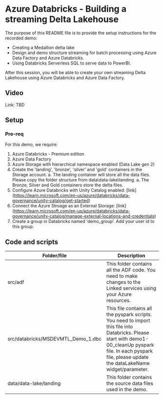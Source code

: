# Azure Databricks - Building a streaming Delta Lakehouse
The purpose of this README file is to provide the setup instructions for the recorded demo: 

* Creating a Medallion delta lake
* Design and demo structure streaming for batch processing using Azure Data Factory and Azure Databricks.
* Using Databricks Serverless SQL to serve data to PowerBI.

After this session, you will be able to create your own streaming Delta Lakehouse using Azure Databricks and Azure Data Factory.

## Video
Link: TBD

## Setup
### Pre-req
For this demo, we require: 
1. Azure Databricks - Premium edition
1. Azure Data Factory
1. Azure Storage with hierarchical namespace enabled (Data Lake gen 2)
1. Create the 'landing', 'bronze', 'silver' and 'gold' containers in the Storage account.
   a. The landing container will store all the data files. Please copy the folder structure from data\data-lake\landing\.
   a. The Bronze, Silver and Gold containers store the delta files. 
1. Configure Azure Databricks with Unity Catalog enabled: [link] (https://learn.microsoft.com/en-us/azure/databricks/data-governance/unity-catalog/get-started)
1. Connect the Azure Stroage as an External Storage: [link] (https://learn.microsoft.com/en-us/azure/databricks/data-governance/unity-catalog/manage-external-locations-and-credentials)
1. Create a group in Databricks named 'demo_group'. Add your user id to this group.

## Code and scripts
| Folder/file | Description |
| --- | --- |
| src/adf | This folder contains all the ADF code. You need to make changes to the Linked services using your Azure resources. | 
| src/databricks/MSDEVMTL_Demo_1.dbc | This file contains all the pyspark scripts. You need to import this file into Databricks. Please start with demo1-00_cleanUp pyspark file. In each pyspark file, please update the dataLakeName widget/parameter.|
| data/data-lake/landing | This folder contains the source data files used in the demo. |
